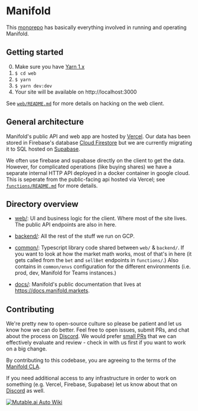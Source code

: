# Manifold

This [monorepo][] has basically everything involved in running and operating Manifold.

## Getting started

0. Make sure you have [Yarn 1.x][yarn]
1. `$ cd web`
2. `$ yarn`
3. `$ yarn dev:dev`
4. Your site will be available on http://localhost:3000

See [`web/README.md`][web-readme] for more details on hacking on the web client.

## General architecture

Manifold's public API and web app are hosted by [Vercel][vercel]. Our data has been stored in Firebase's database [Cloud Firestore][cloud-firestore] but we are currently migrating it to SQL hosted on [Supabase][supabase].

We often use firebase and supabase directly on the client to get the data. However, for complicated operations (like buying shares) we have a separate internal HTTP API deployed in a docker container in google cloud. This is seperate from the public-facing api hosted via Vercel; see [`functions/README.md`][functions-readme] for more details.

## Directory overview

- [web/](./web/): UI and business logic for the client. Where most of the site lives. The public API endpoints are also in here.

- [backend/](./backend/): All the rest of the stuff we run on GCP.

- [common/](./common/): Typescript library code shared between `web/` & `backend/`. If you want to look at how the market math
  works, most of that's in here (it gets called from the `bet` and `sellBet` endpoints in `functions/`.) Also
  contains in `common/envs` configuration for the different environments (i.e. prod, dev, Manifold for Teams instances.)

- [docs/](./docs/): Manifold's public documentation that lives at https://docs.manifold.markets.

## Contributing

We're pretty new to open-source culture so please be patient and let us know how we can do better. Feel free to open issues, submit PRs, and chat about the process on [Discord][discord]. We would prefer [small PRs][small-prs] that we can effectively evaluate and review - check in with us first if you want to work on a big change.

By contributing to this codebase, you are agreeing to the terms of the [Manifold CLA](./.github/CONTRIBUTING.md).

If you need additional access to any infrastructure in order to work on something (e.g. Vercel, Firebase, Supabase) let us know about that on [Discord][discord] as well.

[vercel]: https://vercel.com/
[monorepo]: https://semaphoreci.com/blog/what-is-monorepo
[yarn]: https://classic.yarnpkg.com/lang/en/docs/install/
[web-readme]: ./web/README.md
[functions-readme]: ./backend/functions/README.md
[supabase]: https://supabase.com/
[cloud-firestore]: https://firebase.google.com/docs/firestore
[cloud-functions]: https://firebase.google.com/docs/functions
[small-prs]: https://google.github.io/eng-practices/review/developer/small-cls.html
[discord]: https://discord.gg/3Zuth9792G

[![Mutable.ai Auto Wiki](https://img.shields.io/badge/Auto_Wiki-Mutable.ai-blue)](https://wiki.mutable.ai/manifoldmarkets/manifold)

